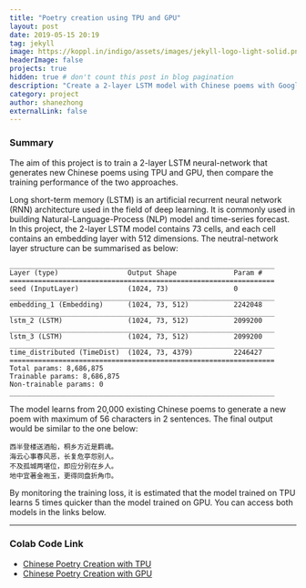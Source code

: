 ```yaml
---
title: "Poetry creation using TPU and GPU"
layout: post
date: 2019-05-15 20:19
tag: jekyll
image: https://koppl.in/indigo/assets/images/jekyll-logo-light-solid.png
headerImage: false
projects: true
hidden: true # don't count this post in blog pagination
description: "Create a 2-layer LSTM model with Chinese poems with Google GPU & TPU "
category: project
author: shanezhong
externalLink: false
---
```


### Summary
The aim of this project is to train a 2-layer LSTM neural-network that generates new 
 Chinese poems using TPU and GPU, then compare the training performance of the two approaches.

Long short-term memory (LSTM) is an artificial recurrent neural network (RNN) 
architecture used in the field of deep learning. It is commonly used in building 
Natural-Language-Process (NLP) model and time-series forecast. In this project, the 2-layer LSTM
model contains 73 cells, and each cell contains an embedding layer with 512 dimensions. The
neutral-network layer structure can be summarised as below:
```buildoutcfg
_________________________________________________________________
Layer (type)                 Output Shape              Param #   
=================================================================
seed (InputLayer)            (1024, 73)                0         
_________________________________________________________________
embedding_1 (Embedding)      (1024, 73, 512)           2242048   
_________________________________________________________________
lstm_2 (LSTM)                (1024, 73, 512)           2099200   
_________________________________________________________________
lstm_3 (LSTM)                (1024, 73, 512)           2099200   
_________________________________________________________________
time_distributed (TimeDist)  (1024, 73, 4379)          2246427   
=================================================================
Total params: 8,686,875
Trainable params: 8,686,875
Non-trainable params: 0
_________________________________________________________________
```

The model learns from 20,000 existing Chinese poems to generate a new poem with maximum of 56
characters in 2 sentences. The final output would be similar to the one below:

```
西半登楼送酒船，桐乡方近是羁魂。
海云心事春风恶，长复危亭怨别人。
不及孤城两堪位，即应分别在乡人。
地中宜著金袍玉，更得同盘折角巾。
```


By monitoring the training loss, it is estimated that the model trained on TPU learns 5 times quicker
than the model trained on GPU. You can access both models in the links below.

---
### Colab Code Link
* [Chinese Poetry Creation with TPU](https://colab.research.google.com/drive/192OqufBtem0KW5geZ3W4oih98ziRnH4M)
* [Chinese Poetry Creation with GPU](https://colab.research.google.com/drive/1hUNOFg29gCuNOoI0uF0kBbWogr3MUIYD)
